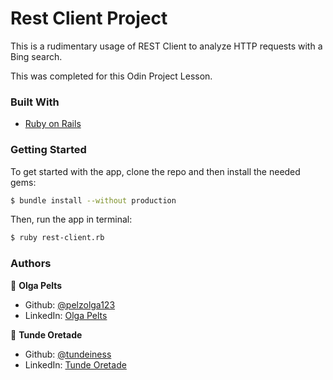 # Rest Client Project

This is a rudimentary usage of REST Client to analyze HTTP requests with a Bing search.

This was completed for this Odin Project Lesson.

### Built With
* [Ruby on Rails](https://rubyonrails.org/)

### Getting Started

To get started with the app, clone the repo and then install the needed gems:
```sh
$ bundle install --without production
```

Then, run the app in terminal:
```sh
$ ruby rest-client.rb

```

### Authors

👤 **Olga Pelts**
   - Github: [@pelzolga123](https://github.com/pelzolga123)
   - LinkedIn: [Olga Pelts](https://www.linkedin.com/in/olga-pelts/)

👤 **Tunde Oretade**
   - Github: [@tundeiness](https://github.com/tundeiness)
   - LinkedIn: [Tunde Oretade](https://www.linkedin.com/in/tundeoretade/)
